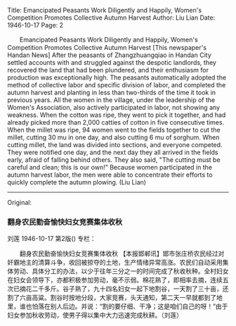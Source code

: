 Title: Emancipated Peasants Work Diligently and Happily, Women's Competition Promotes Collective Autumn Harvest
Author: Liu Lian
Date: 1946-10-17
Page: 2

　　Emancipated Peasants Work Diligently and Happily, Women's Competition Promotes Collective Autumn Harvest
    [This newspaper's Handan News] After the peasants of Zhangzhuangqiao in Handan City settled accounts with and struggled against the despotic landlords, they recovered the land that had been plundered, and their enthusiasm for production was exceptionally high. The peasants automatically adopted the method of collective labor and specific division of labor, and completed the autumn harvest and planting in less than two-thirds of the time it took in previous years. All the women in the village, under the leadership of the Women's Association, also actively participated in labor, not showing any weakness. When the cotton was ripe, they went to pick it together, and had already picked more than 2,000 catties of cotton in five consecutive times. When the millet was ripe, 94 women went to the fields together to cut the millet, cutting 30 mu in one day, and also cutting 6 mu of sorghum. When cutting millet, the land was divided into sections, and everyone competed. They were notified one day, and the next day they all arrived in the fields early, afraid of falling behind others. They also said, "The cutting must be careful and clean; this is our own!" Because women participated in the autumn harvest labor, the men were able to concentrate their efforts to quickly complete the autumn plowing. (Liu Lian)



<hr /> 

Original: 


### 翻身农民勤奋愉快妇女竞赛集体收秋
刘莲
1946-10-17
第2版()
专栏：

　　翻身农民勤奋愉快妇女竞赛集体收秋
    【本报邯郸讯】邯市张庄桥农民经过对奸霸地主的清算斗争，收回被掠夺的土地，生产情绪异常高涨。农民们自动采用集体劳动、具体分工的办法，以少于往年三分之一的时间完成了秋收秋种。全村妇女在妇女会领导下，亦都积极参加劳动，毫不示弱。棉花熟了，即相率去摘，连续五次已摘花二千多斤。谷子熟了，九十四名妇女一起下地割谷，一天割了三十亩，还割了六亩高粱。割谷时按地分段，大家竞赛，头天通知，第二天一早就都到了地里，谁也怕落在别人后边。并说：“割的要仔细、干净；这是咱们自己的呀！”由于妇女参加秋收劳动，使男子得以集中大力迅速完成秋耕。（刘莲）
